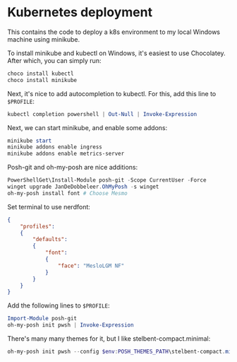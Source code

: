 # Kubernetes deployment 

This contains the code to deploy a k8s environment to my local Windows machine using minikube. 

To install minikube and kubectl on Windows, it's easiest to use Chocolatey. After which, you can simply run: 

```powershell 
choco install kubectl 
choco install minikube
```

Next, it's nice to add autocompletion to kubectl. For this, add this line to `$PROFILE`: 

```powershell
kubectl completion powershell | Out-Null | Invoke-Expression
```

Next, we can start minikube, and enable some addons: 

```powershell 
minikube start 
minikube addons enable ingress
minikube addons enable metrics-server
```

Posh-git and oh-my-posh are nice additions: 

```powershell 
PowerShellGet\Install-Module posh-git -Scope CurrentUser -Force
winget upgrade JanDeDobbeleer.OhMyPosh -s winget
oh-my-posh install font # Choose Mesmo
```

Set terminal to use nerdfont: 

```json 
{
    "profiles":
    {
        "defaults":
        {
            "font":
            {
                "face": "MesloLGM NF"
            }
        }
    }
}
```

Add the following lines to `$PROFILE`: 

```powershell
Import-Module posh-git
oh-my-posh init pwsh | Invoke-Expression
```

There's many many themes for it, but I like stelbent-compact.minimal: 

```powershell 
oh-my-posh init pwsh --config $env:POSH_THEMES_PATH\stelbent-compact.minimal | Invoke-Expression
```
